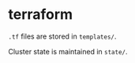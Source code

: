 
# terraform 

`.tf` files are stored in `templates/`. 

Cluster state is maintained in `state/`. 

